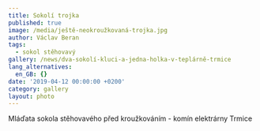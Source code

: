 ```yaml
---
title: Sokolí trojka
published: true
image: /media/ještě-neokroužkovaná-trojka.jpg
author: Václav Beran
tags:
  - sokol stěhovavý
gallery: /news/dva-sokolí-kluci-a-jedna-holka-v-teplárně-trmice
lang_alternatives:
  en_GB: {}
date: '2019-04-12 00:00:00 +0200'
category: gallery
layout: photo
---
```

Mláďata sokola stěhovavého před kroužkováním - komín elektrárny Trmice
